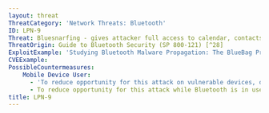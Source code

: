 ```yaml
---
layout: threat
ThreatCategory: 'Network Threats: Bluetooth'
ID: LPN-9
Threat: Bluesnarfing - gives attacker full access to calendar, contacts, e-mail and text messages
ThreatOrigin: Guide to Bluetooth Security (SP 800-121) [^28]
ExploitExample: 'Studying Bluetooth Malware Propagation: The BlueBag Project [^30]'
CVEExample:
PossibleCountermeasures:
    Mobile Device User:
      - 'To reduce opportunity for this attack on vulnerable devices, disable Bluetooth when that feature is not in use. Note: per NIST SP 800-121 Revision 1, some _older_ devices possessed a firmware vulnerability enabling this exploit.'
      - To reduce opportunity for this attack while Bluetooth is in use, operate the device in a secure location away from windows and doors, outside of which the probability an attacker can establish Bluetooth communication is remote.
title: LPN-9
---
```

